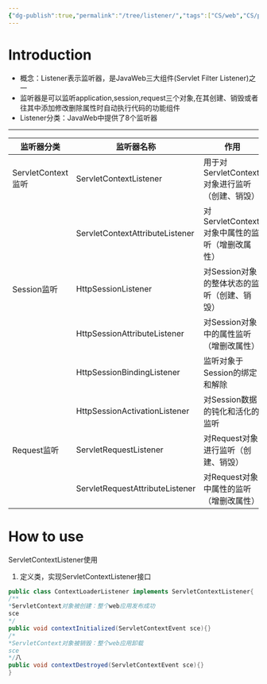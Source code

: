 ```yaml
---
{"dg-publish":true,"permalink":"/tree/listener/","tags":["CS/web","CS/programming-languages/java/javaweb"],"created":"2022-08-14T16:04:09.204+08:00","updated":"2023-08-27T03:11:49.095+08:00"}
---
```



# Introduction

- 概念：Listener表示监听器，是JavaWeb三大组件(Servlet Filter Listener)之一
- 监听器是可以监听application,session,request三个对象,在其创建、销毁或者往其中添加修改删除属性时自动执行代码的功能组件
- Listener分类：JavaWeb中提供了8个监听器

---

| 监听器分类         | 监听器名称                      | 作用                                            |
| ------------------ | ------------------------------- | ----------------------------------------------- |
| ServletContext监听 | ServletContextListener          | 用于对ServletContext对象进行监听（创建、销毁）  |
|                    | ServletContextAttributeListener | 对ServletContexti对象中属性的监听（增删改属性） |
| Session监听        | HttpSessionListener             | 对Session对象的整体状态的监听（创建、销毁）     |
|                    | HttpSessionAttributeListener    | 对Session对象中的属性监听（增删改属性）         |
|                    | HttpSessionBindingListener      | 监听对象于Session的绑定和解除                   |
|                    | HttpSessionActivationListener   | 对Session数据的钝化和活化的监听                 |
| Request监听        | ServletRequestListener          | 对Request对象进行监听（创建、销毁）            |
|                    | ServletRequestAttributeListener |                                             对Request对象中属性的监听（增删改属性）|

# How to use

ServletContextListener使用

1. 定义类，实现ServletContextListener接口
```java
public class ContextLoaderListener implements ServletContextListener{ 
/**
*ServletContext对象被创建：整个web应用发布成功
sce
*/
public void contextInitialized(ServletContextEvent sce){}
/* 
*ServletContext对象被销毁：整个web应用卸载
sce
*/八
public void contextDestroyed(ServletContextEvent sce){}
}
```

